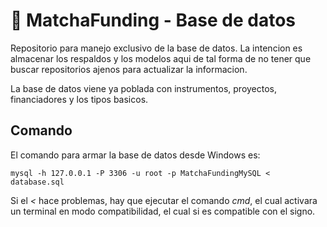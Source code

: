 # 🍵 MatchaFunding - Base de datos

Repositorio para manejo exclusivo de la base de datos. La intencion es almacenar los respaldos y los modelos aqui de tal forma de no tener que buscar repositorios ajenos para actualizar la informacion.

La base de datos viene ya poblada con instrumentos, proyectos, financiadores y los tipos basicos.

## Comando

El comando para armar la base de datos desde Windows es:

```
mysql -h 127.0.0.1 -P 3306 -u root -p MatchaFundingMySQL < database.sql
```

Si el _<_ hace problemas, hay que ejecutar el comando _cmd_, el cual activara un
terminal en modo compatibilidad, el cual si es compatible con el signo.
